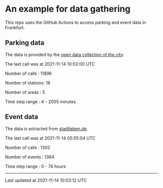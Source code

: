 # An example for data gathering

This repo uses the GitHub Actions to access parking and event data in Frankfurt.

## Parking data
The data is provided by the [open data collection of the city](https://www.offenedaten.frankfurt.de/).

The last call was at 2021-11-14 10:02:00 UTC

Number of calls   : 11896

Number of stations:    18

Number of areas   :     5

Time step range   :     4 -  2005 minutes


## Event data
The data is extracted from [stadtleben.de](https://stadtleben.de/frankfurt/).

The last call was at 2021-11-14 05:55:04 UTC

Number of calls   : 1302

Number of events  : 1364

Time step range   :    0 -   74 hours


----

Last updated at 2021-11-14 10:03:12 UTC
